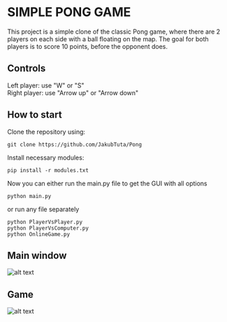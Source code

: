 # SIMPLE PONG GAME

This project is a simple clone of the classic Pong game, where there are 2 players on each side with a ball floating on the map. The goal for both players is to score 10 points, before the opponent does.

## Controls

Left player: use "W" or "S" \
Right player: use "Arrow up" or "Arrow down"

## How to start

Clone the repository using:

```
git clone https://github.com/JakubTuta/Pong
```

Install necessary modules:

```
pip install -r modules.txt
```

Now you can either run the main.py file to get the GUI with all options

```
python main.py
```

or run any file separately

```
python PlayerVsPlayer.py
python PlayerVsComputer.py
python OnlineGame.py
```

## Main window
![alt text](https://i.imgur.com/wnxSHYd.png)

## Game
![alt text](https://i.imgur.com/fKKCgbJ.png)